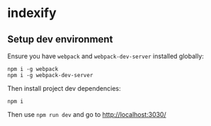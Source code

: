 # indexify

## Setup dev environment

Ensure you have `webpack` and `webpack-dev-server` installed globally:

```shell
npm i -g webpack
npm i -g webpack-dev-server
```

Then install project dev dependencies:

```shell
npm i
```

Then use `npm run dev` and go to [http://localhost:3030/](http://localhost:3030/)
